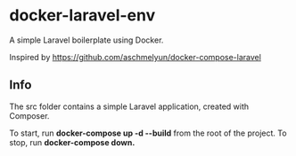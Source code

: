 # docker-laravel-env
A simple Laravel boilerplate using Docker.

Inspired by https://github.com/aschmelyun/docker-compose-laravel

## Info

The src folder contains a simple Laravel application, created with Composer.

To start, run <b>docker-compose up -d --build</b> from the root of the project.
To stop, run <b>docker-compose down.</b>
